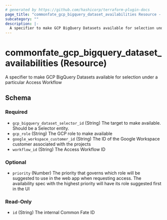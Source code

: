 ```yaml
---
# generated by https://github.com/hashicorp/terraform-plugin-docs
page_title: "commonfate_gcp_bigquery_dataset_availabilities Resource - commonfate"
subcategory: ""
description: |-
  A specifier to make GCP BigQuery Datasets available for selection under a particular Access Workflow
---
```


# commonfate_gcp_bigquery_dataset_availabilities (Resource)

A specifier to make GCP BigQuery Datasets available for selection under a particular Access Workflow



<!-- schema generated by tfplugindocs -->
## Schema

### Required

- `gcp_bigquery_dataset_selector_id` (String) The target to make available. Should be a Selector entity.
- `gcp_role` (String) The GCP role to make available
- `google_workspace_customer_id` (String) The ID of the Google Workspace customer associated with the projects
- `workflow_id` (String) The Access Workflow ID

### Optional

- `priority` (Number) The priority that governs which role will be suggested to use in the web app when requesting access. The availability spec with the highest priority will have its role suggested first in the UI

### Read-Only

- `id` (String) The internal Common Fate ID


